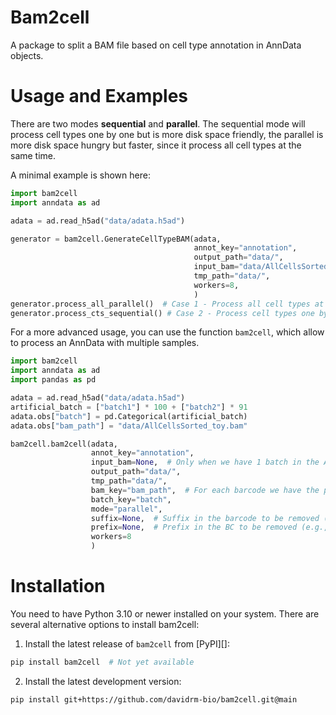 # Bam2cell

A package to split a BAM file based on cell type annotation in 
AnnData objects.


# Usage and Examples

There are two modes **sequential** and **parallel**. The sequential mode will process cell types one by one but is more
disk space friendly, the parallel is more disk space hungry but faster, since it process all cell types at the same time.

A minimal example is shown here:

```python
import bam2cell
import anndata as ad

adata = ad.read_h5ad("data/adata.h5ad")

generator = bam2cell.GenerateCellTypeBAM(adata, 
                                         annot_key="annotation",
                                         output_path="data/",
                                         input_bam="data/AllCellsSorted_toy.bam",
                                         tmp_path="data/",
                                         workers=8,
                                         )
generator.process_all_parallel()  # Case 1 - Process all cell types at the same time
generator.process_cts_sequential() # Case 2 - Process cell types one by one

```

For a more advanced usage, you can use the function `bam2cell`, which allow to process an AnnData with multiple samples.

```python
import bam2cell
import anndata as ad
import pandas as pd

adata = ad.read_h5ad("data/adata.h5ad")
artificial_batch = ["batch1"] * 100 + ["batch2"] * 91
adata.obs["batch"] = pd.Categorical(artificial_batch)
adata.obs["bam_path"] = "data/AllCellsSorted_toy.bam"

bam2cell.bam2cell(adata,
                  annot_key="annotation",
                  input_bam=None,  # Only when we have 1 batch in the AnnData
                  output_path="data/",  
                  tmp_path="data/",
                  bam_key="bam_path",  # For each barcode we have the path to the BAM file
                  batch_key="batch",  
                  mode="parallel",
                  suffix=None,  # Suffix in the barcode to be removed (e.g., BC-1-suffix --> BC-1)
                  prefix=None,  # Prefix in the BC to be removed (e.g., prefix-BC-1 --> BC-1) 
                  workers=8
                  )

```

# Installation

You need to have Python 3.10 or newer installed on your system. There are several alternative options 
to install bam2cell:

1. Install the latest release of `bam2cell` from [PyPI][]:
```bash
pip install bam2cell  # Not yet available
```

2. Install the latest development version:
 ```bash
pip install git+https://github.com/davidrm-bio/bam2cell.git@main
```

